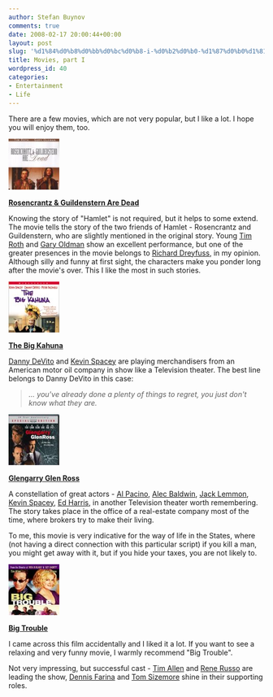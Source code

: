 ```yaml
---
author: Stefan Buynov
comments: true
date: 2008-02-17 20:00:44+00:00
layout: post
slug: '%d1%84%d0%b8%d0%bb%d0%bc%d0%b8-i-%d0%b2%d0%b0-%d1%87%d0%b0%d1%81%d1%82'
title: Movies, part I
wordpress_id: 40
categories:
- Entertainment
- Life
---
```


There are a few movies, which are not very popular, but I like a lot. I hope you will enjoy them, too.

	
[![Rozencrantz and Guildenstern](/images/2008/02/rozencrantz_and_guildenstern.jpg)](http://imdb.com/title/tt0100519/)

[**Rosencrantz & Guildenstern Are Dead**](http://imdb.com/title/tt0100519/)

Knowing the story of "Hamlet" is not required, but it helps to some extend. The movie tells the story of the two friends of Hamlet - Rosencrantz and Guildenstern, who are slightly mentioned in the original story. Young  [Tim Roth](http://imdb.com/name/nm0000619/) and [Gary Oldman](http://imdb.com/name/nm0000198/) show an excellent performance, but one of the greater presences in the movie belongs to [Richard Dreyfuss](http://imdb.com/name/nm0000377/), in my opinion.
Although silly and funny at first sight, the characters make you ponder long after the movie's over. This I like the most in such stories.
	
[![Big Kahuna](/images/2008/02/big_kahuna.jpg)](http://imdb.com/title/tt0189584/)

[**The Big Kahuna**](http://imdb.com/title/tt0189584/)

[Danny DeVito](http://imdb.com/name/nm0000362/) and [Kevin Spacey](http://imdb.com/name/nm0000228/) are playing merchandisers from an American motor oil company in show like a Television theater. The best line belongs to Danny DeVito in this case:


> _... you've already done a plenty of things to regret, you just don't know what they are._


	
[![Glengarry Glen Ross](/images/2008/02/glengarry_glen_ross.jpg)](http://imdb.com/title/tt0104348/)

[**Glengarry Glen Ross**](http://imdb.com/title/tt0104348/)

A constellation of great actors - [Al Pacino](http://imdb.com/name/nm0000199/), [Alec Baldwin](http://imdb.com/name/nm0000285/), [Jack Lemmon](http://imdb.com/name/nm0000493/), [Kevin Spacey](http://imdb.com/name/nm0000228/), [Ed Harris](http://imdb.com/name/nm0000438/), in another Television theater worth remembering. The story takes place in the office of a real-estate company most of the time, where brokers try to make their living.

To me, this movie is very indicative for the way of life in the States, where (not having a direct connection with this particular script) if you kill a man, you might get away with it, but if you hide your taxes, you are not likely to.
	
[![Big Trouble](/images/2008/02/big_trouble.jpg)](http://imdb.com/title/tt0246464/)

[**Big Trouble**](http://imdb.com/title/tt0246464/)

I came across this film accidentally and I liked it a lot. If you want to see a relaxing and very funny movie, I warmly recommend "Big Trouble".

Not very impressing, but successful cast - [Tim Allen](http://imdb.com/name/nm0000741/) and [Rene Russo](http://imdb.com/name/nm0000623/) are leading the show, [Dennis Farina](http://imdb.com/name/nm0001199/) and [Tom Sizemore](http://imdb.com/name/nm0001744/) shine in their supporting roles.
